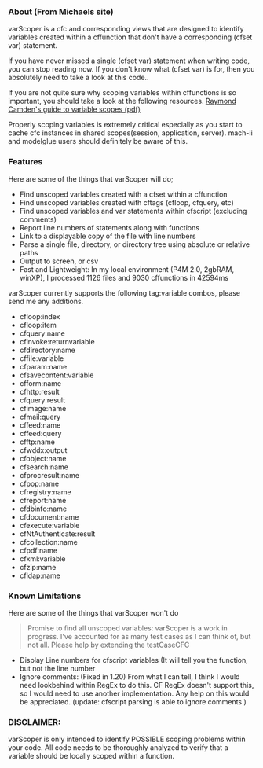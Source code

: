 ### About (From Michaels site)
varScoper is a cfc and corresponding views that are designed to identify variables created within a cffunction that don't have a corresponding (cfset var) statement.

If you have never missed a single (cfset var) statement when writing code, you can stop reading now.  If you don't know what (cfset var) is for, then you absolutely need to take a look at this code..

If you are not quite sure why scoping variables within cffunctions is so important, you should take a look at the following resources. 
[Raymond Camden's guide to variable scopes (pdf)](/http://ray.camdenfamily.com/downloads/cfcscopes.pdf/)

Properly scoping variables is extremely critical especially as you start to cache cfc instances in shared scopes(session, application, server).  mach-ii and modelglue users should definitely be aware of this.

### Features
Here are some of the things that varScoper will do;

* Find unscoped variables created with a cfset within a cffunction
* Find unscoped variables created with cftags (cfloop, cfquery, etc)
* Find unscoped variables and var statements within cfscript (excluding comments)
* Report line numbers of statements along with functions
* Link to a displayable copy of the file with line numbers
* Parse a single file, directory, or directory tree using absolute or relative paths
* Output to screen, or csv
* Fast and Lightweight: In my local environment (P4M 2.0, 2gbRAM, winXP), I processed 1126 files and 9030 cffunctions in 42594ms 

varScoper currently supports the following tag:variable combos, please send me any additions.
- cfloop:index
- cfloop:item
- cfquery:name
- cfinvoke:returnvariable
- cfdirectory:name
- cffile:variable
- cfparam:name
- cfsavecontent:variable
- cfform:name
- cfhttp:result
- cfquery:result
- cfimage:name
- cfmail:query
- cffeed:name
- cffeed:query
- cfftp:name
- cfwddx:output
- cfobject:name
- cfsearch:name
- cfprocresult:name
- cfpop:name
- cfregistry:name
- cfreport:name
- cfdbinfo:name
- cfdocument:name
- cfexecute:variable
- cfNtAuthenticate:result
- cfcollection:name
- cfpdf:name
- cfxml:variable
- cfzip:name
- cfldap:name

### Known Limitations

Here are some of the things that varScoper won't do
>Promise to find all unscoped variables: varScoper is a work in progress.  I've accounted for as many test cases as I can think of, but not all.  Please help by extending the testCaseCFC
* Display Line numbers for cfscript variables (It will tell you the function, but not the line number
* Ignore comments: (Fixed in 1.20) From what I can tell, I think I would need lookbehind within RegEx to do this.  CF RegEx doesn't support this, so I would need to use another implementation.  Any help on this would be appreciated.  (update: cfscript parsing is able to ignore comments )

### DISCLAIMER: 
varScoper is only intended to identify POSSIBLE scoping problems within your code.  All code needs to be thoroughly analyzed to verify that a variable should be locally scoped within a function.
